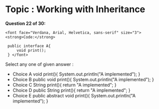 Topic : Working with Inheritance
================================
**Question 22 of 30:**
```
<font face="Verdana, Arial, Helvetica, sans-serif" size="3"> <strong>Code:</strong> 

 public interface A{
     void print();
 } </font>
```

Select any one of given answer :
- Choice A void print(){ System.out.println("A implemented"); }
- Choice B public void print(){ System.out.println("A implemented"); }
- Choice C String print(){ return "A implemented"; }
- Choice D public String print(){ return "A implemented"; }
- Choice E public abstract void print(){ System.out.println("A implemented"); }


